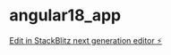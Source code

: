 # angular18_app

[Edit in StackBlitz next generation editor ⚡️](https://stackblitz.com/~/github.com/vojajokic/angular18_app)